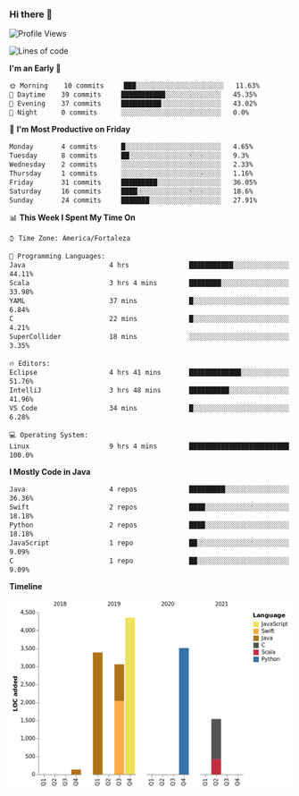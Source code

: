 ### Hi there 👋

<!--
**samuelpsouza/samuelpsouza** is a ✨ _special_ ✨ repository because its `README.md` (this file) appears on your GitHub profile.

Here are some ideas to get you started:

- 🔭 I’m currently working on ...
- 🌱 I’m currently learning ...
- 👯 I’m looking to collaborate on ...
- 🤔 I’m looking for help with ...
- 💬 Ask me about ...
- 📫 How to reach me: ...
- 😄 Pronouns: ...
- ⚡ Fun fact: ...
-->

<!--START_SECTION:waka-->
![Profile Views](http://img.shields.io/badge/Profile%20Views-110-blue)

![Lines of code](https://img.shields.io/badge/From%20Hello%20World%20I%27ve%20Written-15980%20lines%20of%20code-blue)

**I'm an Early 🐤** 

```text
🌞 Morning    10 commits     ███░░░░░░░░░░░░░░░░░░░░░░   11.63% 
🌆 Daytime    39 commits     ███████████░░░░░░░░░░░░░░   45.35% 
🌃 Evening    37 commits     ██████████░░░░░░░░░░░░░░░   43.02% 
🌙 Night      0 commits      ░░░░░░░░░░░░░░░░░░░░░░░░░   0.0%

```
📅 **I'm Most Productive on Friday** 

```text
Monday       4 commits      █░░░░░░░░░░░░░░░░░░░░░░░░   4.65% 
Tuesday      8 commits      ██░░░░░░░░░░░░░░░░░░░░░░░   9.3% 
Wednesday    2 commits      ░░░░░░░░░░░░░░░░░░░░░░░░░   2.33% 
Thursday     1 commits      ░░░░░░░░░░░░░░░░░░░░░░░░░   1.16% 
Friday       31 commits     █████████░░░░░░░░░░░░░░░░   36.05% 
Saturday     16 commits     ████░░░░░░░░░░░░░░░░░░░░░   18.6% 
Sunday       24 commits     ███████░░░░░░░░░░░░░░░░░░   27.91%

```


📊 **This Week I Spent My Time On** 

```text
⌚︎ Time Zone: America/Fortaleza

💬 Programming Languages: 
Java                     4 hrs               ███████████░░░░░░░░░░░░░░   44.11% 
Scala                    3 hrs 4 mins        ████████░░░░░░░░░░░░░░░░░   33.98% 
YAML                     37 mins             █░░░░░░░░░░░░░░░░░░░░░░░░   6.84% 
C                        22 mins             █░░░░░░░░░░░░░░░░░░░░░░░░   4.21% 
SuperCollider            18 mins             ░░░░░░░░░░░░░░░░░░░░░░░░░   3.35%

🔥 Editors: 
Eclipse                  4 hrs 41 mins       █████████████░░░░░░░░░░░░   51.76% 
IntelliJ                 3 hrs 48 mins       ██████████░░░░░░░░░░░░░░░   41.96% 
VS Code                  34 mins             █░░░░░░░░░░░░░░░░░░░░░░░░   6.28%

💻 Operating System: 
Linux                    9 hrs 4 mins        █████████████████████████   100.0%

```

**I Mostly Code in Java** 

```text
Java                     4 repos             █████████░░░░░░░░░░░░░░░░   36.36% 
Swift                    2 repos             ████░░░░░░░░░░░░░░░░░░░░░   18.18% 
Python                   2 repos             ████░░░░░░░░░░░░░░░░░░░░░   18.18% 
JavaScript               1 repo              ██░░░░░░░░░░░░░░░░░░░░░░░   9.09% 
C                        1 repo              ██░░░░░░░░░░░░░░░░░░░░░░░   9.09%

```


**Timeline**

![Chart not found](https://raw.githubusercontent.com/samuelpsouza/samuelpsouza/main/charts/bar_graph.png) 


<!--END_SECTION:waka-->